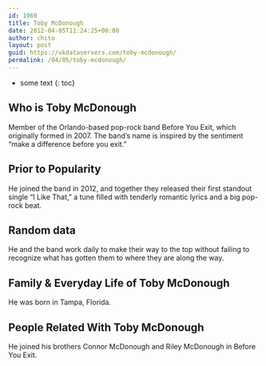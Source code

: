 ```yaml
---
id: 1969
title: Toby McDonough
date: 2012-04-05T11:24:25+00:00
author: chito
layout: post
guid: https://ukdataservers.com/toby-mcdonough/
permalink: /04/05/toby-mcdonough/
---
```


* some text
{: toc}
          
          
## Who is  Toby McDonough
                  
                  
                  
Member of the Orlando-based pop-rock band Before You Exit, which originally formed in 2007. The band&#8217;s name is inspired by the sentiment &#8220;make a difference before you exit.&#8221; 
                  
                
                
                
## Prior to Popularity 
                  
                  
                  
He joined the band in 2012, and together they released their first standout single &#8220;I Like That,&#8221; a tune filled with tenderly romantic lyrics and a big pop-rock beat. 
                  
                
                
                
## Random data 
                  
                  
                  
He and the band work daily to make their way to the top without failing to recognize what has gotten them to where they are along the way. 
                  
                
                
                
## Family & Everyday Life of Toby McDonough
                  
                  
                  
He was born in Tampa, Florida. 
                  
                
                
                
## People Related With  Toby McDonough
                  
                  
                  
He joined his brothers Connor McDonough and Riley McDonough in Before You Exit. 
                  
                
              
            
          
          
          
    
    
  
